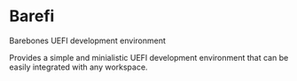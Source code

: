 # Barefi
Barebones UEFI development environment

Provides a simple and minialistic UEFI development environment that can be easily integrated with any workspace.
